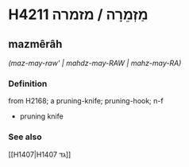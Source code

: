 # H4211 מַזְמֵרָה / מזמרה

## mazmêrâh

_(maz-may-raw' | mahdz-may-RAW | mahz-may-RA)_

### Definition

from H2168; a pruning-knife; pruning-hook; n-f

- pruning knife

### See also

[[H1407|H1407 גד]]
